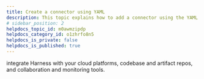 ```yaml
---
title: Create a connector using YAML
description: This topic explains how to add a connector using the YAML editor.
# sidebar_position: 2
helpdocs_topic_id: m0awmzipdp
helpdocs_category_id: o1zhrfo8n5
helpdocs_is_private: false
helpdocs_is_published: true
---
```


 integrate Harness with your cloud platforms, codebase and artifact repos, and collaboration and monitoring tools.
